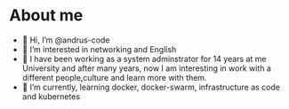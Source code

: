 # About me

- 👋 Hi, I’m @andrus-code
- 👀 I’m interested in networking and English 
- :penguin: I have been working  as a system adminstrator for 14 years  at me University and after many years, now I am interesting in
   work with a different people,culture and learn more with them.
- 🌱 I’m currently, learning docker, docker-swarm, infrastructure as code and kubernetes


<!---
andrus-code/andrus-code is a ✨ special ✨ repository because its `README.md` (this file) appears on your GitHub profile.
You can click the Preview link to take a look at your changes.
--->
